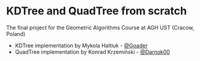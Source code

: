 # KDTree and QuadTree from scratch
 The final project for the Geometric Algorithms Course at AGH UST (Cracow, Poland)
 - KDTree implementation by Mykola Haltiuk - [@Goader](https://github.com/Goader)
 - QuadTree implementation by Konrad Krzemiński - [@Darnok00](https://github.com/Darnok00)